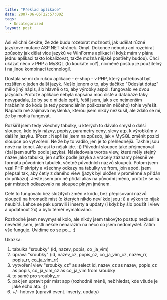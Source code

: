 ```yaml
---
title: "Překlad aplikace"
date: 2007-06-05T22:57:00Z
tags:
  - Uncategorized
layout: post
---
```

Asi všichni čekáte, že zde budu rozebírat možnosti, jak udělat různé jazykové mutace ASP.NET stránek. Omyl. Dokonce nebudu ani rozebírat způsoby jak dělat více jazyků ve WinForms aplikaci (i když mám v plánu jednu aplikaci takto lokalizovat, takže možná nějaké postřehy budou). Chci ukázat něco v PHP a MySQL (to koukáte co?), nicméně postup je použitelný i na jinou kombinaci technologií.

Dostala se mi do rukou aplikace - e-shop - v PHP, který potřeboval být rozšířen o jeden další jazyk. Nešlo jenom o to, aby tlačítko "Odeslat dotaz" mělo jiný nápis, šlo hlavně o to, aby výrobky aspol. fungovalo ve dvou jazycích. Protože aplikace nebyla napsána moc čistě a databáze taky nevypadala, že by se o ní dalo opřít, řešil jsem, jak s co nejmenším hrabáním do kódu (a tedy potenciálním poškozením něčeho) tohle vyřešit. Napadla mě zajímavá myšlenka, kterou jsem nikdy nezkusil, ale zdálo se mi, že by mohla fungovat.

Rozšířil jsem tedy všechny tabulky, u kterých to dávalo smysl o další sloupce, kde byly názvy, popisy, parametry ceny, slevy atp. k výrobkům v dalším jazyku. (Pozn.: Nepřišel jsem na způsob, jak v MySQL změnit pozici sloupce po vytvoření. Ne že by to vadilo, jen je to přehlednější. Takhle jsou nové na konci. Ale asi to nějak jde. :)) Původní sloupce také přejmenoval (dal jsem suffix podle jazyka). Následovala tvorba view, které měly stejný název jako tabulka, jen suffix podle jazyka a vracely záznamy přesně ve formátu původních tabulek, včetně původních názvů sloupců. Potom jsem vzal PHP skripty a všechny odkazy na tabulky ve from, join apod. jsem přepsal tak, aby četly z daného view (jazyk byl uložen v proměnné a přidán do příkazu). Ještě jsem pro ně přidal alias na původní jméno, protože se na pár místech odkazovalo na sloupec plným jménem.

Celé to fungovalo bez složitých změn v kódu, bez přepisování názvů sloupců na hromadě míst (o kterých nikdo neví kde jsou :)) a výkon to nijak neubírá. Lehce se pak upravili i inserty a updaty (i když by šlo použít i view a updatnout 2x) a bylo téměř vymalováno.

Rozhodně jsem nevymyslel kolo, ale nikdy jsem takovýto postup nezkusil a nevěděl jsem, jestli někde nenarazím na něco co jsem nedomyslel. Zatím vše funguje. Uvidíme co se po... :)

Ukázka:

1. tabulka "sroubky" (id, nazev, popis, co_ja_vim)
2. úprava "sroubky" (id, nazev_cz, popis_cz, co_ja_vim_cz, nazev_rr, popis_rr, co_ja_vim_rr)
3. vytvoření view "sroubky_cz" as select id, nazev_cz as nazev, popis_cz as popis, co_ja_vim_cz as co_ja_vim from sroubky
4. to samé pro sroubky_rr
5. pak jen upravit pár míst app (rozhodně méně, než hledat, kde všude je jaké echo atp. ;))
6. +/- hotovo (upravit event. inserty, updaty)